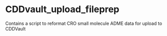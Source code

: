 # CDDvault_upload_fileprep
Contains a script to reformat CRO small molecule ADME data for upload to CDDVault
